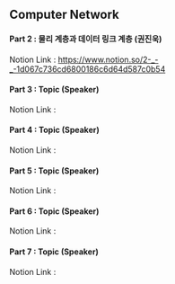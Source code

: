 ## Computer Network
#### Part 2 : 물리 계층과 데이터 링크 계층 (권진욱)
Notion Link : https://www.notion.so/2-_-_-1d067c736cd6800186c6d64d587c0b54
#### Part 3 : Topic (Speaker)
Notion Link : 
#### Part 4 : Topic (Speaker)
Notion Link : 
#### Part 5 : Topic (Speaker)
Notion Link : 
#### Part 6 : Topic (Speaker)
Notion Link : 
#### Part 7 : Topic (Speaker)
Notion Link : 
